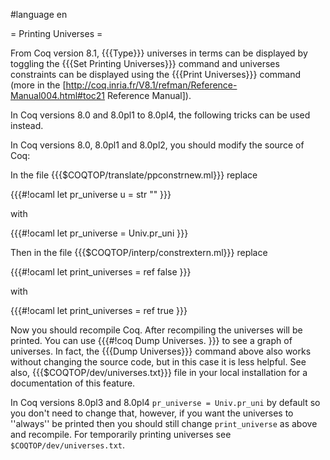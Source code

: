 #language en

= Printing Universes =

From Coq version 8.1, {{{Type}}} universes in terms can be displayed by toggling the {{{Set Printing Universes}}} command and universes constraints can be displayed using the {{{Print Universes}}} command (more in the [http://coq.inria.fr/V8.1/refman/Reference-Manual004.html#toc21 Reference Manual]).

In Coq versions 8.0 and 8.0pl1 to 8.0pl4, the following tricks can be used instead.

In Coq versions 8.0, 8.0pl1 and 8.0pl2, you should modify the source of Coq:

In the file {{{$COQTOP/translate/ppconstrnew.ml}}} replace

{{{#!ocaml
let pr_universe u = str "<univ>"
}}}

with

{{{#!ocaml
let pr_universe = Univ.pr_uni
}}}

Then in the file {{{$COQTOP/interp/constrextern.ml}}} replace

{{{#!ocaml
let print_universes = ref false
}}}

with

{{{#!ocaml
let print_universes = ref true
}}}

Now you should recompile Coq. After recompiling the universes will be printed. You can use 
{{{#!coq 
Dump Universes.
}}} 
to see a graph of universes. In fact, the {{{Dump Universes}}} command above also works without changing the source code, but in this case it is less helpful. See also, {{{$COQTOP/dev/universes.txt}}} file in your local installation for a documentation of this feature.

In Coq versions 8.0pl3 and 8.0pl4 `pr_universe = Univ.pr_uni` by default so you don't need to change that, however, if you want the universes to ''always'' be printed then you should still change `print_universe` as above and recompile. For temporarily printing universes see `$COQTOP/dev/universes.txt`.
